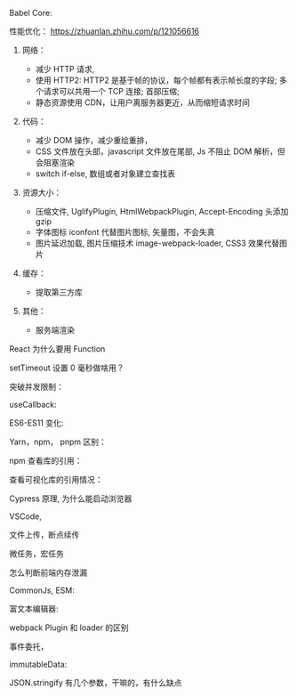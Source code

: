 Babel Core:

性能优化： https://zhuanlan.zhihu.com/p/121056616

1. 网络：
   - 减少 HTTP 请求,
   - 使用 HTTP2: HTTP2 是基于帧的协议，每个帧都有表示帧长度的字段; 多个请求可以共用一个 TCP 连接; 首部压缩;
   - 静态资源使用 CDN，让用户离服务器更近，从而缩短请求时间
2. 代码：
   - 减少 DOM 操作，减少重绘重排，
   - CSS 文件放在头部，javascript 文件放在尾部, Js 不阻止 DOM 解析，但会阻塞渲染
   - switch if-else, 数组或者对象建立查找表
3. 资源大小：
   - 压缩文件, UglifyPlugin, HtmlWebpackPlugin, Accept-Encoding 头添加 gzip
   - 字体图标 iconfont 代替图片图标, 矢量图，不会失真
   - 图片延迟加载, 图片压缩技术 image-webpack-loader, CSS3 效果代替图片
4. 缓存：

   - 提取第三方库

5. 其他：
   - 服务端渲染

React 为什么要用 Function

setTimeout 设置 0 毫秒做啥用？

突破并发限制：

useCallback:

ES6-ES11 变化:

Yarn，npm， pnpm 区别：

npm 查看库的引用：

查看可视化库的引用情况：

Cypress 原理, 为什么能启动浏览器

VSCode,

文件上传，断点续传

微任务，宏任务

怎么判断前端内存泄漏

CommonJs, ESM:

富文本编辑器:

webpack Plugin 和 loader 的区别

事件委托，

immutableData:

JSON.stringify 有几个参数，干嘛的，有什么缺点
